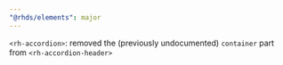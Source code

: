 ```yaml
---
"@rhds/elements": major
---
```

`<rh-accordion>`: removed the (previously undocumented) `container` part from `<rh-accordion-header>`

